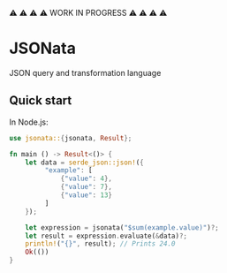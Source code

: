 ⚠️ ⚠️ ⚠️ ⚠️  WORK IN PROGRESS ⚠️ ⚠️ ⚠️ ⚠️  

# JSONata

JSON query and transformation language

## Quick start

In Node.js:

```rust
use jsonata::{jsonata, Result};

fn main () -> Result<()> {
    let data = serde_json::json!({
         "example": [
             {"value": 4},
             {"value": 7},
             {"value": 13}
         ]
    });

    let expression = jsonata("$sum(example.value)")?;
    let result = expression.evaluate(&data)?;
    println!("{}", result); // Prints 24.0
    Ok(())
}
```
